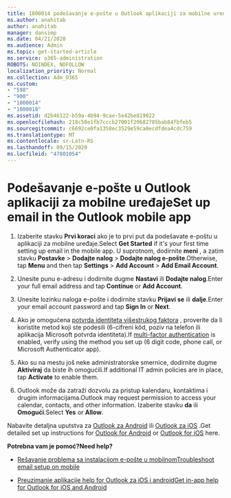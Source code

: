 ```yaml
---
title: 1800014 podešavanje e-pošte u Outlook aplikaciji za mobilne uređaje
ms.author: anahitab
author: anahitab
manager: dansimp
ms.date: 04/21/2020
ms.audience: Admin
ms.topic: get-started-article
ms.service: o365-administration
ROBOTS: NOINDEX, NOFOLLOW
localization_priority: Normal
ms.collection: Adm_O365
ms.custom:
- "598"
- "900"
- "1800014"
- "1800018"
ms.assetid: d2b46122-b59a-4b94-9cae-5e42be819022
ms.openlocfilehash: 218c50e1fb7cccb27001f20682785bab84fbfeb5
ms.sourcegitcommit: c6692ce0fa1358ec3529e59ca0ecdfdea4cdc759
ms.translationtype: MT
ms.contentlocale: sr-Latn-RS
ms.lasthandoff: 09/15/2020
ms.locfileid: "47801054"
---
```

# <a name="set-up-email-in-the-outlook-mobile-app"></a><span data-ttu-id="1da95-102">Podešavanje e-pošte u Outlook aplikaciji za mobilne uređaje</span><span class="sxs-lookup"><span data-stu-id="1da95-102">Set up email in the Outlook mobile app</span></span>

1. <span data-ttu-id="1da95-103">Izaberite stavku **Prvi koraci** ako je to prvi put da podešavate e-poštu u aplikaciji za mobilne uređaje.</span><span class="sxs-lookup"><span data-stu-id="1da95-103">Select **Get Started** if it's your first time setting up email in the mobile app.</span></span> <span data-ttu-id="1da95-104">U suprotnom, dodirnite **meni** , a zatim stavku **Postavke** \> **Dodajte nalog** \> **Dodajte nalog e-pošte**.</span><span class="sxs-lookup"><span data-stu-id="1da95-104">Otherwise, tap **Menu** and then tap **Settings** \> **Add Account** \> **Add Email Account**.</span></span>

2. <span data-ttu-id="1da95-105">Unesite punu e-adresu i dodirnite dugme **Nastavi** ili **Dodajte nalog**.</span><span class="sxs-lookup"><span data-stu-id="1da95-105">Enter your full email address and tap **Continue** or **Add Account**.</span></span>

3. <span data-ttu-id="1da95-106">Unesite lozinku naloga e-pošte i dodirnite stavku **Prijavi se** ili **dalje**.</span><span class="sxs-lookup"><span data-stu-id="1da95-106">Enter your email account password and tap **Sign In** or **Next**.</span></span>

4. <span data-ttu-id="1da95-107">Ako je omogućena [potvrda identiteta višestrukog faktora](https://docs.microsoft.com/microsoft-365/admin/security-and-compliance/set-up-multi-factor-authentication) , proverite da li koristite metod koji ste podesili (6-cifreni kôd, poziv na telefon ili aplikacija Microsoft potvrda identiteta).</span><span class="sxs-lookup"><span data-stu-id="1da95-107">If [multi-factor authentication](https://docs.microsoft.com/microsoft-365/admin/security-and-compliance/set-up-multi-factor-authentication) is enabled, verify using the method you set up (6 digit code, phone call, or Microsoft Authenticator app).</span></span>

5. <span data-ttu-id="1da95-108">Ako su na mestu još neke administratorske smernice, dodirnite dugme **Aktiviraj** da biste ih omogućili.</span><span class="sxs-lookup"><span data-stu-id="1da95-108">If additional IT admin policies are in place, tap **Activate** to enable them.</span></span>

6. <span data-ttu-id="1da95-109">Outlook može da zatraži dozvolu za pristup kalendaru, kontaktima i drugim informacijama.</span><span class="sxs-lookup"><span data-stu-id="1da95-109">Outlook may request permission to access your calendar, contacts, and other information.</span></span> <span data-ttu-id="1da95-110">Izaberite stavku **da** ili **Omogući**.</span><span class="sxs-lookup"><span data-stu-id="1da95-110">Select **Yes** or **Allow**.</span></span>

<span data-ttu-id="1da95-111">Nabavite detaljna uputstva za [Outlook za Android](https://support.office.com/article/886db551-8dfa-4fd5-b835-f8e532091872.aspx) ili [Outlook za iOS](https://support.office.com/article/b2de2161-cc1d-49ef-9ef9-81acd1c8e234.aspx) .</span><span class="sxs-lookup"><span data-stu-id="1da95-111">Get detailed set up instructions for [Outlook for Android](https://support.office.com/article/886db551-8dfa-4fd5-b835-f8e532091872.aspx) or [Outlook for iOS](https://support.office.com/article/b2de2161-cc1d-49ef-9ef9-81acd1c8e234.aspx) here.</span></span>
  
 <span data-ttu-id="1da95-112">**Potrebna vam je pomoć?**</span><span class="sxs-lookup"><span data-stu-id="1da95-112">**Need help?**</span></span>
  
- [<span data-ttu-id="1da95-113">Rešavanje problema sa instalacijom e-pošte u mobilnom</span><span class="sxs-lookup"><span data-stu-id="1da95-113">Troubleshoot email setup on mobile</span></span>](https://support.office.com/article/a264ef01-9c88-48fb-9285-7017e4f31f02.aspx)

- [<span data-ttu-id="1da95-114">Preuzimanje aplikacije help for Outlook za iOS i android</span><span class="sxs-lookup"><span data-stu-id="1da95-114">Get in-app help for Outlook for iOS and Android</span></span>](https://support.office.com/article/218a22d1-9fa5-4889-b689-de1c63493243.aspx#ID0EAABAAA=Contact_Support)
